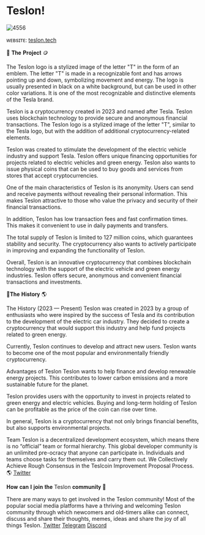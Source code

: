 # Teslon!
![4556](https://github.com/Teslonnet/Teslon/assets/142211890/bd28533d-91b6-4c7c-9e05-8b15082ff9a6)


ᴡᴇʙsɪᴛᴇ: [teslon.tech](https://teslon.tech)


 🔗 𝐓𝐡𝐞 𝐏𝐫𝐨𝐣𝐞𝐜𝐭 🪙


The Teslon logo is a stylized image of the letter "T" in the form of an emblem. The letter "T" is made in a recognizable font and has arrows pointing up and down, symbolizing movement and energy. The logo is usually presented in black on a white background, but can be used in other color variations. It is one of the most recognizable and distinctive elements of the Tesla brand.

Teslon is a cryptocurrency created in 2023 and named after Tesla. Teslon uses blockchain technology to provide secure and anonymous financial transactions. The Teslon logo is a stylized image of the letter "T", similar to the Tesla logo, but with the addition of additional cryptocurrency-related elements.

Teslon was created to stimulate the development of the electric vehicle industry and support Tesla. Teslon offers unique financing opportunities for projects related to electric vehicles and green energy. Teslon also wants to issue physical coins that can be used to buy goods and services from stores that accept cryptocurrencies.

One of the main characteristics of Teslon is its anonymity. Users can send and receive payments without revealing their personal information. This makes Teslon attractive to those who value the privacy and security of their financial transactions.

In addition, Teslon has low transaction fees and fast confirmation times. This makes it convenient to use in daily payments and transfers.

The total supply of Teslon is limited to 127 million coins, which guarantees stability and security. The cryptocurrency also wants to actively participate in improving and expanding the functionality of Teslon.

Overall, Teslon is an innovative cryptocurrency that combines blockchain technology with the support of the electric vehicle and green energy industries. Teslon offers secure, anonymous and convenient financial transactions and investments.

🔗𝐓𝐡𝐞 𝐇𝐢𝐬𝐭𝐨𝐫𝐲 🌎

The History (2023 — Present)
Teslon was created in 2023 by a group of enthusiasts who were inspired by the success of Tesla and its contribution to the development of the electric car industry. They decided to create a cryptocurrency that would support this industry and help fund projects related to green energy.

Currently, Teslon continues to develop and attract new users. Teslon wants to become one of the most popular and environmentally friendly cryptocurrency.

Advantages of Teslon
Teslon wants to help finance and develop renewable energy projects. This contributes to lower carbon emissions and a more sustainable future for the planet.

Teslon provides users with the opportunity to invest in projects related to green energy and electric vehicles. Buying and long-term holding of Teslon can be profitable as the price of the coin can rise over time.

In general, Teslon is a cryptocurrency that not only brings financial benefits, but also supports environmental projects.


Team
Teslon is a decentralized development ecosystem, which means there is no “official” team or formal hierarchy. This global developer community is an unlimited pre-ocracy that anyone can participate in. Individuals and teams choose tasks for themselves and carry them out. We Collectively Achieve Rough Consensus in the Teslcoin Improvement Proposal Process. 🌎 [Twitter](https://twitter.com/Teslonnet?t=GW96tSvIKyWb3Vca8NxW-w&s=09)

𝐇𝐨𝐰 𝐜𝐚𝐧 𝐈 𝐣𝐨𝐢𝐧 𝐭𝐡𝐞 Teslon 𝐜𝐨𝐦𝐦𝐮𝐧𝐢𝐭𝐲 👥

There are many ways to get involved in the Teslon community! Most of the popular social media platforms have a thriving and welcoming Teslon community through which newcomers and old-timers alike can connect, discuss and share their thoughts, memes, ideas and share the joy of all things Teslon. [Twitter](https://twitter.com/Teslonnet?t=GW96tSvIKyWb3Vca8NxW-w&s=09)  [Telegram](https://t.me/teslontech)  [Discord](https://discord.gg/nTTbQhVY)

